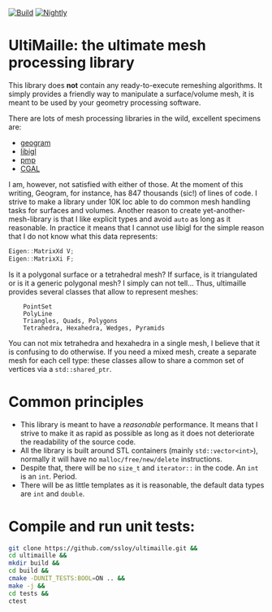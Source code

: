 [![Build](https://github.com/ssloy/ultimaille/actions/workflows/continuous.yml/badge.svg?event=push)](https://github.com/ssloy/ultimaille/actions/workflows/continuous.yml)
[![Nightly](https://github.com/ssloy/ultimaille/actions/workflows/nightly.yml/badge.svg)](https://github.com/ssloy/ultimaille/actions/workflows/nightly.yml)
# UltiMaille: the ultimate mesh processing library
This library does **not** contain any ready-to-execute remeshing algorithms. It simply provides a friendly way to manipulate a surface/volume mesh, it is meant to be used by your geometry processing software.

There are lots of mesh processing libraries in the wild, excellent specimens are:
* [geogram](http://alice.loria.fr/software/geogram/doc/html/index.html)
* [libigl](https://github.com/libigl/libigl)
* [pmp](http://www.pmp-library.org/)
* [CGAL](https://www.cgal.org/)

I am, however, not satisfied with either of those. At the moment of this writing, Geogram, for instance, has 847 thousands (sic!) of lines of code. I strive to make a library under 10K loc able to do common mesh handling tasks for surfaces and volumes. Another reason to create yet-another-mesh-library is that I like explicit types and avoid `auto` as long as it reasonable. In practice it means that I cannot use libigl for the simple reason that I do not know what this data represents:
```C++
Eigen::MatrixXd V;
Eigen::MatrixXi F;
```
Is it a polygonal surface or a tetrahedral mesh? If surface, is it triangulated or is it a generic polygonal mesh? I simply can not tell... Thus, ultimaille provides several classes that allow to represent meshes:
```
    PointSet
    PolyLine
    Triangles, Quads, Polygons
    Tetrahedra, Hexahedra, Wedges, Pyramids
```

You can not mix tetrahedra and hexahedra in a single mesh, I believe that it is confusing to do otherwise. If you need a mixed mesh, create a separate mesh for each cell type: these classes allow to share a common set of vertices via a `std::shared_ptr`.

# Common principles
* This library is meant to have a *reasonable* performance. It means that I strive to make it as rapid as possible as long as it does not deteriorate the readability of the source code.
* All the library is built around STL containers (mainly `std::vector<int>`), normally it will have no `malloc/free/new/delete` instructions.
* Despite that, there will be no `size_t` and `iterator::` in the code. An `int` is an `int`. Period.
* There will be as little templates as it is reasonable, the default data types are `int` and `double`.

# Compile and run unit tests:
```sh
git clone https://github.com/ssloy/ultimaille.git &&
cd ultimaille &&
mkdir build &&
cd build &&
cmake -DUNIT_TESTS:BOOL=ON .. &&
make -j &&
cd tests && 
ctest
```

